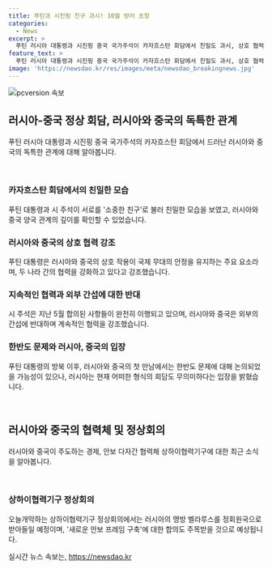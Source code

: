 ```yaml
---
title: 푸틴과 시진핑 친구 과시! 10월 방러 초청
categories:
  - News
excerpt: >
  푸틴 러시아 대통령과 시진핑 중국 국가주석이 카자흐스탄 회담에서 친밀도 과시, 상호 협력 강조. 푸틴은 중러 관계가 역대 최고 수준이며 협력을 강화하고 있다고 언급, 시는 지속적인 협력을 강조하며 외부 간섭에 반대하고 있습니다. 러시아와 중국이 주도하는 상하이협력기구 정상회의에 벨라루스를 정회원국으로 받아들이고 새로운 안보 프레임에 대한 합의도 이뤄질 가능성에 관심이 쏠립니다. (150자)
feature_text: >
  푸틴 러시아 대통령과 시진핑 중국 국가주석이 카자흐스탄 회담에서 친밀도 과시, 상호 협력 강조. 푸틴은 중러 관계가 역대 최고 수준이며 협력을 강화하고 있다고 언급, 시는 지속적인 협력을 강조하며 외부 간섭에 반대하고 있습니다. 러시아와 중국이 주도하는 상하이협력기구 정상회의에 벨라루스를 정회원국으로 받아들이고 새로운 안보 프레임에 대한 합의도 이뤄질 가능성에 관심이 쏠립니다. (150자)
image: 'https://newsdao.kr/res/images/meta/newsdao_breakingnews.jpg'
---
```


<p><img src="https://newsdao.kr/res/images/meta/newsdao_breakingnews.jpg" alt="pcversion 속보" /></p>

<h2 data-ke-size="size26">러시아-중국 정상 회담, 러시아와 중국의 독특한 관계</h2>

<p data-ke-size="size16">푸틴 러시아 대통령과 시진핑 중국 국가주석의 카자흐스탄 회담에서 드러난 러시아와 중국의 독특한 관계에 대해 알아봅니다. </p>

<p><br></p>

<h3><b>카자흐스탄 회담에서의 친밀한 모습</b></h3>

<p data-ke-size="size16">푸틴 대통령과 시 주석이 서로를 '소중한 친구'로 불러 친밀한 모습을 보였고, 러시아와 중국 양국 관계의 깊이를 확인할 수 있었습니다.</p>

<h3><b>러시아와 중국의 상호 협력 강조</b></h3>

<p data-ke-size="size16">푸틴 대통령은 러시아와 중국의 상호 작용이 국제 무대의 안정을 유지하는 주요 요소라며, 두 나라 간의 협력을 강화하고 있다고 강조했습니다.</p>

<h3><b>지속적인 협력과 외부 간섭에 대한 반대</b></h3>

<p data-ke-size="size16">시 주석은 지난 5월 합의된 사항들이 완전히 이행되고 있으며, 러시아와 중국은 외부의 간섭에 반대하며 계속적인 협력을 강조했습니다.</p>

<h3><b>한반도 문제와 러시아, 중국의 입장</b></h3>

<p data-ke-size="size16">푸틴 대통령의 방북 이후, 러시아와 중국의 첫 만남에서는 한반도 문제에 대해 논의되었을 가능성이 있으나, 러시아는 현재 어떠한 형식의 회담도 무의미하다는 입장을 밝혔습니다.</p>

<p><br></p>

<h2 data-ke-size="size26">러시아와 중국의 협력체 및 정상회의</h2>

<p data-ke-size="size16">러시아와 중국이 주도하는 경제, 안보 다자간 협력체 상하이협력기구에 대한 최근 소식을 알아봅니다. </p>

<p><br></p>

<h3><b>상하이협력기구 정상회의</b></h3>

<p data-ke-size="size16">오늘개막하는 상하이협력기구 정상회의에서는 러시아의 맹방 벨라루스를 정회원국으로 받아들일 예정이며, '새로운 안보 프레임 구축'에 대한 합의도 주목받을 것으로 예상됩니다.</p>
실시간 뉴스 속보는, <a href="https://newsdao.kr" rel="dofollow">https://newsdao.kr</a>


